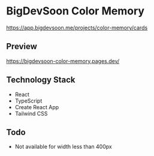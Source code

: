 # BigDevSoon Color Memory

https://app.bigdevsoon.me/projects/color-memory/cards

## Preview

https://bigdevsoon-color-memory.pages.dev/

## Technology Stack

- React
- TypeScript
- Create React App
- Tailwind CSS

## Todo

- Not available for width less than 400px
